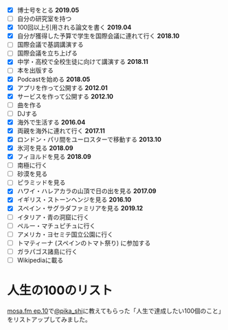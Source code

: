 * [x] 博士号をとる **2019.05**
* [ ] 自分の研究室を持つ
* [x] 100回以上引用される論文を書く **2019.04**
* [x] 自分が獲得した予算で学生を国際会議に連れて行く **2018.10**
* [ ] 国際会議で基調講演する
* [ ] 国際会議を立ち上げる
* [x] 中学・高校で全校生徒に向けて講演する **2018.11**
* [ ] 本を出版する
* [x] Podcastを始める **2018.05**
* [x] アプリを作って公開する **2012.01**
* [x] サービスを作って公開する **2012.10**
* [ ] 曲を作る
* [ ] DJする
* [x] 海外で生活する **2016.04**
* [x] 両親を海外に連れて行く **2017.11**
* [x] ロンドン・パリ間をユーロスターで移動する **2013.10**
* [x] 氷河を見る **2018.09**
* [x] フィヨルドを見る **2018.09**
* [ ] 南極に行く
* [ ] 砂漠を見る
* [ ] ピラミッドを見る
* [x] ハワイ・ハレアカラの山頂で日の出を見る **2017.09**
* [x] イギリス・ストーンヘンジを見る **2016.10**
* [x] スペイン・サグラダファミリアを見る **2019.12**
* [ ] イタリア・青の洞窟に行く
* [ ] ペルー・マチュピチュに行く
* [ ] アメリカ・ヨセミテ国立公園に行く
* [ ] トマティーナ (スペインのトマト祭り) に参加する
* [ ] ガラパゴス諸島に行く
* [ ] Wikipediaに載る

# 人生の100のリスト

[mosa.fm ep.10](https://mosa.fm/10)で[@pika_shi](https://twitter.com/pika_shi)に教えてもらった「人生で達成したい100個のこと」をリストアップしてみました。
